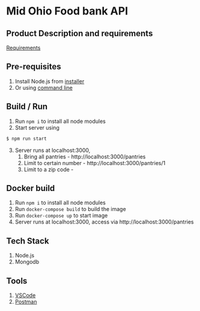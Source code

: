 # Mid Ohio Food bank API

## Product Description and requirements
[Requirements](https://github.com/SCODEMeetup/mofb-api/blob/master/product-spec.md)

## Pre-requisites
1. Install Node.js from [installer](https://nodejs.org/en/)
2. Or using [command line](https://nodejs.org/en/download/package-manager/)

## Build / Run
1. Run `npm i` to install all node modules
2. Start server using
```bash
$ npm run start
```
3. Server runs at localhost:3000, 
   1. Bring all pantries - http://localhost:3000/pantries
   2. Limit to certain number - http://localhost:3000/pantries/1
   3. Limit to a zip code - 

## Docker build
1. Run `npm i` to install all node modules
2. Run `docker-compose build` to build the image
3. Run `docker-compose up` to start image
4. Server runs at localhost:3000, access via http://localhost:3000/pantries

## Tech Stack
1. Node.js
2. Mongodb

## Tools
1. [VSCode](https://code.visualstudio.com/)
2. [Postman](https://www.getpostman.com/)


